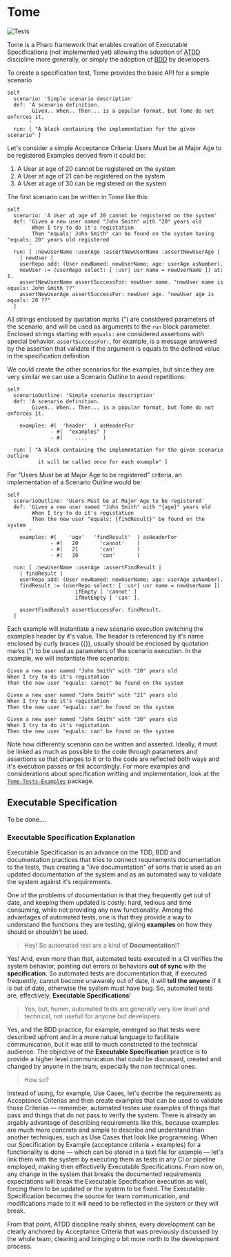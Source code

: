 # Tome

![Tests](https://github.com/vitormcruz/tome/actions/workflows/tome-ci.yml/badge.svg)

Tome is a Pharo framework that enables creation of Executable Specifications (not implemented yet) allowing the adoption of [ATDD](https://en.wikipedia.org/wiki/Acceptance_test-driven_development) discipline more generally, or simply the adoption of [BDD](https://dannorth.net/introducing-bdd/) by developers.

To create a specification test, Tome provides the basic API for a simple scenario

```smalltalk
self
  scenario: 'Simple scenario description'
  def: 'A scenario definition.
        Given.. When.. Then... is a popular format, but Tome do not enforces it.
       '
  run: [ "A block containing the implementation for the given scenario" ]
```

Let's consider a simple Acceptance Criteria: Users Must be at Major Age to be registered
Examples derived from it could be:
  1. A User at age of 20 cannot be registered on the system
  2. A User at age of 21 can be registered on the system
  3. A User at age of 30 can be registered on the system

The first scenario can be written in Tome like this:

```smalltalk
self
  scenario: 'A User at age of 20 cannot be registered on the system'
  def: 'Given a new user named "John Smith" with "20" years old
        When I try to do it's registation
        Then "equals: John Smith" can be found on the system having "equals: 20" years old registered
       '
  run: [ :newUserName :userAge :assertNewUserName :assertNewUserAge |
    | newUser |
    userRepo add: (User newNamed: newUserName; age: userAge asNumber).
    newUser := (userRepo select: [ :usr| usr name = newUserName ]) at: 1.
    assertNewUserName assertSuccessFor: newUser name. "newUser name is equals: John Smith ??"
    assertNewUserAge assertSuccessFor: newUser age. "newUser age is equals: 20 ??"
  ]
```

All strings enclosed by quotation marks (") are considered parameters of the scenario, and will be used as arguments to the `run` block parameter. Enclosed strings starting with `equals:` are considered assertions with special behavior. `assertSuccessFor:`, for example, is a message answered by the assertion that validate if the argument is equals to the defined value in the specification definition

We could create the other scenarios for the examples, but since they are very similar we can use a Scenario Outline to avoid repetitions:

```smalltalk
self
  scenarioOutline: 'Simple scenario description'
  def: 'A scenario definition.
        Given.. When.. Then... is a popular format, but Tome do not enforces it.
       '
	examples: #(  'header'  ) asHeaderFor
	          - #(  "examples" )
	          - #(    ....     )
					
  run: [ "A block containing the implementation for the given scenario outline
          it will be called once for each example" ]
```

For "Users Must be at Major Age to be registered" criteria, an implementation of a Scenario Outline would be:

```smalltalk
self
  scenarioOutline: 'Users Must be at Major Age to be registered'
  def: 'Given a new user named "John Smith" with "{age}" years old
        When I try to do it's registation
        Then the new user "equals: {findResult}" be found on the system
       '
	examples: #(    'age'   'findResult'  ) asHeaderFor 
	          - #(   20       'cannot'    )
	          - #(   21       'can'       )
	          - #(   30       'can'       )
					
  run: [ :newUserName :userAge :assertFindResult |
    | findResult |
    userRepo add: (User newNamed: newUserName; age: userAge asNumber).
    findResult := (userRepo select: [ :usr| usr name = newUserName ])
	                  ifEmpty [ 'cannot' ]
	                  ifNotEmpty [ 'can' ].

    assertFindResult assertSuccessFor: findResult. 
  ]
```

Each example will instantiate a new scenario execution switching the examples header by it's value. The header is referenced by it's name enclosed by curly braces ({}), usually should be enclosed by quotation marks (") to be used as parameters of the scenario execution. In the example, we will instantiate thre scenarios:

```
Given a new user named "John Smith" with "20" years old
When I try to do it's registation
Then the new user "equals: cannot" be found on the system
```
```
Given a new user named "John Smith" with "21" years old
When I try to do it's registation
Then the new user "equals: can" be found on the system
```
```
Given a new user named "John Smith" with "30" years old
When I try to do it's registation
Then the new user "equals: can" be found on the system
```

Note how differently scenario can be written and asserted. Ideally, it must be linked as much as possible to the code through parameters and assertions so that changes to it or to the code are reflected both ways and it's execution passes or fail accordingly. For more examples and considerations about specification writting and implementation, look at the [`Tome-Tests-Examples`](https://github.com/vitormcruz/tome/tree/develop/pharo/Tome-Tests-Examples) package.


## Executable Specification 

To be done....

### Executable Specification Explanation
Executable Specification is an advance on the TDD, BDD and documentation practices that tries to connect requirements documentation to the tests, thus creating a "live documentation" of sorts that is used as an updated documentation of the system and as an automated way to validate the system against it's requirements. 

One of the problems of documentation is that they frequently get out of date, and keeping them updated is costly: hard, tedious and time consuming, while not providing any new functionality. Among the advantages of automated tests, one is that they provide a way to understand the functions they are testing, giving **examples** on how they should or shouldn't be used.

  > Hey! So automated test are a kind of **Documentation**!?

Yes! And, even more than that, automated tests executed in a CI verifies the system behavior, pointing out errors or behaviors **out of sync** with the **specification**. So automated tests are documentation that, if executed frequently, cannot become unawarely out of date, it will **tell the anyone** if it is out of date, otherwise the system must have bug. So, automated tests are, effectively, **Executable Specifications**!

  > Yes, but, humm, automated tests are generally very low level and technical, not usefull for anyone but developers.

Yes, and the BDD practice, for example, emerged so that tests were described upfront and in a more natual language to facilitate communication, but it was still to much constricted to the technical audience. The objective of the **Executable Specification** practice is to provide a higher level communication that could be discussed, created and changed by anyone in the team, expecially the non technical ones.

  > How so?

Instead of using, for example, Use Cases, let's decribe the requirements as Acceptance Criterias and then create examples that can be used to validate those Criterias — remember, automated testes use examples of things that pass and things that do not pass to verify the system. There is already an argably advantage of describing requirements like this, because examples are much more concrete and simple to describe and understand than another techniques, such as Use Cases that look like programming. When our Specification by Example (acceptance criteria + examples) for a functionality is done — which can be stored in a text file for example — let's link them with the system by executing them as tests in any CI or pipeline employed, making then effectivelly Executable Specifications. From now on, any change in the system that breaks the documented requirements expectations will break the Executable Specification execution as well, forcing them to be updated or the system to be fixed. The Executable Specification becomes the source for team communication, and modifications made to it will need to be reflected in the system or they will break.

From that point, ATDD discipline really shines, every development can be clearly anchored by Acceptance Criteria that was previously discussed by the whole team, clearing and bringing o bit more north to the development process. 

